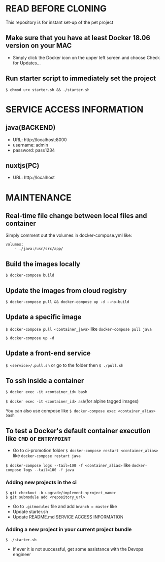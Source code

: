 # READ BEFORE CLONING #

This repository is for instant set-up of the pet project

## Make sure that you have at least Docker 18.06 version on your MAC
* Simply click the Docker icon on the upper left screen and choose Check for Updates...

## Run starter script to immediately set the project
`$ chmod u+x starter.sh && ./starter.sh`

# SERVICE ACCESS INFORMATION #
## java(BACKEND)
* URL: http://localhost:8000
* username: admin
* password: pass1234

## nuxtjs(PC)
* URL: http://localhost

# MAINTENANCE #

## Real-time file change between local files and container
Simply comment out the volumes in docker-compose.yml like:
```
volumes:
    - ./java:/usr/src/app/
```

## Build the images locally
`$ docker-compose build`

## Update the images from cloud registry
`$ docker-compose pull && docker-compose up -d --no-build`


## Update a specific image

`$ docker-compose pull <container_java>` like `docker-compose pull java`

`$ docker-compose up -d`

## Update a front-end service
`$ <service>/.pull.sh`
or go to the folder then
`$ ./pull.sh`


## To ssh inside a container
`$ docker exec -it <container_id> bash`

`$ docker exec -it <container_id> ash`(for alpine tagged images)

You can also use compose like `$ docker-compose exec <container_alias> bash`

## To test a Docker's default container execution like `CMD` or `ENTRYPOINT`
* Go to ci-promotion folder
`$ docker-compose restart <container_alias>` like `docker-compose restart java`

`$ docker-compose logs --tail=100 -f <container_alias>` like `docker-compose logs --tail=100 -f java`

### Adding new projects in the ci
```
$ git checkout -b upgrade/implement-<project_name>
$ git submodule add <repository_url>
```
* Go to `.gitmodules` file and add `branch = master` like
* Update starter.sh
* Update README.md SERVICE ACCESS INFORMATION


### Adding a new project in your current project bundle
```
$ ./starter.sh
```
* If ever it is not successful, get some assistance with the Devops engineer
